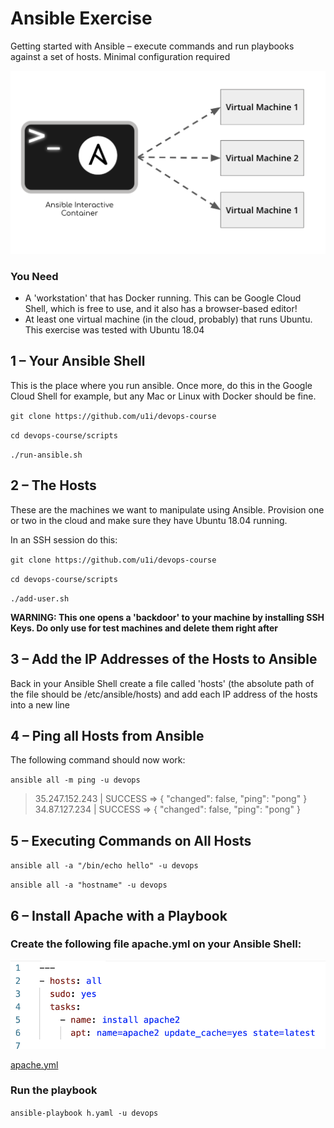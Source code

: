 # Ansible Exercise

Getting started with Ansible – execute commands and run playbooks against a set of hosts. Minimal configuration required

![](./exercise.png)

### You Need

* A 'workstation' that has Docker running. This can be Google Cloud Shell, which is free to use, and it also has a browser-based editor!
* At least one virtual machine (in the cloud, probably) that runs Ubuntu. This exercise was tested with Ubuntu 18.04

## 1 – Your Ansible Shell

This is the place where you run ansible. Once more, do this in the Google Cloud Shell for example, but any Mac or Linux with Docker should be fine.

`git clone https://github.com/u1i/devops-course`

`cd devops-course/scripts`

`./run-ansible.sh`

## 2 – The Hosts

These are the machines we want to manipulate using Ansible. Provision one or two in the cloud and make sure they have Ubuntu 18.04 running.

In an SSH session do this:

`git clone https://github.com/u1i/devops-course`

`cd devops-course/scripts`

`./add-user.sh`

**WARNING: This one opens a 'backdoor' to your machine by installing SSH Keys. Do only use for test machines and delete them right after**

## 3 – Add the IP Addresses of the Hosts to Ansible

Back in your Ansible Shell create a file called 'hosts' (the absolute path of the file should be /etc/ansible/hosts) and add each IP address of the hosts into a new line

## 4 – Ping all Hosts from Ansible

The following command should now work:

`ansible all -m ping -u devops`

> 35.247.152.243 | SUCCESS => {
    "changed": false, 
    "ping": "pong"
}
34.87.127.234 | SUCCESS => {
    "changed": false, 
    "ping": "pong"
}

## 5 – Executing Commands on All Hosts

`ansible all -a "/bin/echo hello" -u devops`

`ansible all -a "hostname" -u devops`

## 6 – Install Apache with a Playbook

### Create the following file apache.yml on your Ansible Shell:

![](./apache.png)

[apache.yml](./apache.yml)

### Run the playbook

`ansible-playbook h.yaml -u devops`
